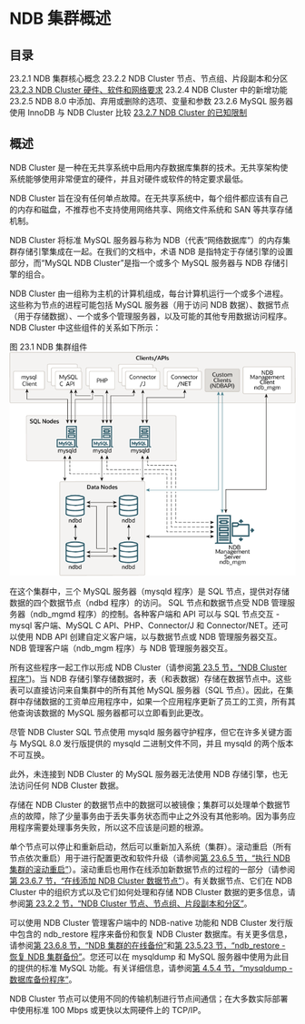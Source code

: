 # NDB 集群概述

## 目录

23.2.1 NDB 集群核心概念
23.2.2 NDB Cluster 节点、节点组、片段副本和分区
[23.2.3 NDB Cluster 硬件、软件和网络要求](NDB资源要求.md)
23.2.4 NDB Cluster 中的新增功能
23.2.5 NDB 8.0 中添加、弃用或删除的选项、变量和参数
23.2.6 MySQL 服务器使用 InnoDB 与 NDB Cluster 比较
[23.2.7 NDB Cluster 的已知限制](NDB集群的已知限制/NDB集群的已知限制.md)

## 概述

NDB Cluster 是一种在无共享系统中启用内存数据库集群的技术。无共享架构使系统能够使用非常便宜的硬件，并且对硬件或软件的特定要求最低。

NDB Cluster 旨在没有任何单点故障。在无共享系统中，每个组件都应该有自己的内存和磁盘，不推荐也不支持使用网络共享、网络文件系统和 SAN 等共享存储机制。

NDB Cluster 将标准 MySQL 服务器与称为 NDB（代表“网络数据库”）的内存集群存储引擎集成在一起。在我们的文档中，术语 NDB 是指特定于存储引擎的设置部分，而“MySQL NDB Cluster”是指一个或多个 MySQL 服务器与 NDB 存储引擎的组合。

NDB Cluster 由一组称为主机的计算机组成，每台计算机运行一个或多个进程。这些称为节点的进程可能包括 MySQL 服务器（用于访问 NDB 数据）、数据节点（用于存储数据）、一个或多个管理服务器，以及可能的其他专用数据访问程序。 NDB Cluster 中这些组件的关系如下所示：

图 23.1 NDB 集群组件
![NDB Cluster Components](../../../resources/cluster-components-1.png)

在这个集群中，三个 MySQL 服务器（mysqld 程序）是 SQL 节点，提供对存储数据的四个数据节点（ndbd 程序）的访问。 SQL 节点和数据节点受 NDB 管理服务器（ndb_mgmd 程序）的控制。各种客户端和 API 可以与 SQL 节点交互 - mysql 客户端、MySQL C API、PHP、Connector/J 和 Connector/NET。还可以使用 NDB API 创建自定义客户端，以与数据节点或 NDB 管理服务器交互。 NDB 管理客户端（ndb_mgm 程序）与 NDB 管理服务器交互。

所有这些程序一起工作以形成 NDB Cluster（请参阅[第 23.5 节，“NDB Cluster 程序”](https://dev.mysql.com/doc/refman/8.0/en/mysql-cluster-programs.html))。当 NDB 存储引擎存储数据时，表（和表数据）存储在数据节点中。这些表可以直接访问来自集群中的所有其他 MySQL 服务器（SQL 节点）。因此，在集群中存储数据的工资单应用程序中，如果一个应用程序更新了员工的工资，所有其他查询该数据的 MySQL 服务器都可以立即看到此更改。

尽管 NDB Cluster SQL 节点使用 mysqld 服务器守护程序，但它在许多关键方面与 MySQL 8.0 发行版提供的 mysqld 二进制文件不同，并且 mysqld 的两个版本不可互换。

此外，未连接到 NDB Cluster 的 MySQL 服务器无法使用 NDB 存储引擎，也无法访问任何 NDB Cluster 数据。

存储在 NDB Cluster 的数据节点中的数据可以被镜像；集群可以处理单个数据节点的故障，除了少量事务由于丢失事务状态而中止之外没有其他影响。因为事务应用程序需要处理事务失败，所以这不应该是问题的根源。

单个节点可以停止和重新启动，然后可以重新加入系统（集群）。滚动重启（所有节点依次重启）用于进行配置更改和软件升级（请参阅[第 23.6.5 节，“执行 NDB 集群的滚动重启”](https://dev.mysql.com/doc/refman/8.0/en/mysql-cluster-rolling-restart.html)）。滚动重启也用作在线添加新数据节点的过程的一部分（请参阅[第 23.6.7 节，“在线添加 NDB Cluster 数据节点”](https://dev.mysql.com/doc/refman/8.0/en/mysql-cluster-online-add-node.html)）。有关数据节点、它们在 NDB Cluster 中的组织方式以及它们如何处理和存储 NDB Cluster 数据的更多信息，请参阅[第 23.2.2 节，“NDB Cluster 节点、节点组、片段副本和分区”](https://dev.mysql.com/doc/refman/8.0/en/mysql-cluster-nodes-groups.html)。

可以使用 NDB Cluster 管理客户端中的 NDB-native 功能和 NDB Cluster 发行版中包含的 ndb_restore 程序来备份和恢复 NDB Cluster 数据库。有关更多信息，请参阅[第 23.6.8 节，“NDB 集群的在线备份”](https://dev.mysql.com/doc/refman/8.0/en/mysql-cluster-backup.html)和[第 23.5.23 节，“ndb_restore - 恢复 NDB 集群备份”](https://dev.mysql.com/doc/refman/8.0/en/mysql-cluster-programs-ndb-restore.html)。您还可以在 mysqldump 和 MySQL 服务器中使用为此目的提供的标准 MySQL 功能。有关详细信息，请参阅[第 4.5.4 节，“mysqldump - 数据库备份程序”](https://dev.mysql.com/doc/refman/8.0/en/mysqldump.html)。

NDB Cluster 节点可以使用不同的传输机制进行节点间通信；在大多数实际部署中使用标准 100 Mbps 或更快以太网硬件上的 TCP/IP。
